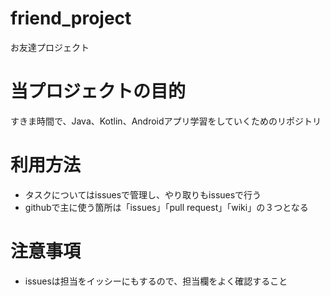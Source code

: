 # friend_project
お友達プロジェクト

# 当プロジェクトの目的
すきま時間で、Java、Kotlin、Androidアプリ学習をしていくためのリポジトリ

# 利用方法
* タスクについてはissuesで管理し、やり取りもissuesで行う
* githubで主に使う箇所は「issues」「pull request」「wiki」の３つとなる

# 注意事項
* issuesは担当をイッシーにもするので、担当欄をよく確認すること
